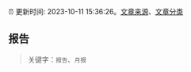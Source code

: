 :alarm_clock: 更新时间: 2023-10-11 15:36:26。[文章来源](/README.md)、[文章分类](/TAGS.md)

## 报告


> 关键字：`报告`、`月报`



